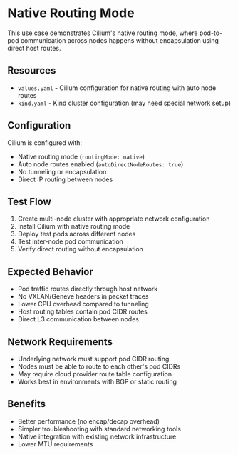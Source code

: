 # Native Routing Mode

This use case demonstrates Cilium's native routing mode, where pod-to-pod communication across nodes happens without encapsulation using direct host routes.

## Resources

- `values.yaml` - Cilium configuration for native routing with auto node routes
- `kind.yaml` - Kind cluster configuration (may need special network setup)

## Configuration

Cilium is configured with:
- Native routing mode (`routingMode: native`)
- Auto node routes enabled (`autoDirectNodeRoutes: true`)
- No tunneling or encapsulation
- Direct IP routing between nodes

## Test Flow

1. Create multi-node cluster with appropriate network configuration
2. Install Cilium with native routing mode
3. Deploy test pods across different nodes
4. Test inter-node pod communication
5. Verify direct routing without encapsulation

## Expected Behavior

- Pod traffic routes directly through host network
- No VXLAN/Geneve headers in packet traces
- Lower CPU overhead compared to tunneling
- Host routing tables contain pod CIDR routes
- Direct L3 communication between nodes

## Network Requirements

- Underlying network must support pod CIDR routing
- Nodes must be able to route to each other's pod CIDRs
- May require cloud provider route table configuration
- Works best in environments with BGP or static routing

## Benefits

- Better performance (no encap/decap overhead)
- Simpler troubleshooting with standard networking tools
- Native integration with existing network infrastructure
- Lower MTU requirements